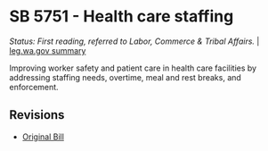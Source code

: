 # SB 5751 - Health care staffing
*Status: First reading, referred to Labor, Commerce & Tribal Affairs.* | [leg.wa.gov summary](https://app.leg.wa.gov/billsummary?BillNumber=5751&Year=2021)

Improving worker safety and patient care in health care facilities by addressing staffing needs, overtime, meal and rest breaks, and enforcement.

## Revisions
* [Original Bill](1/)